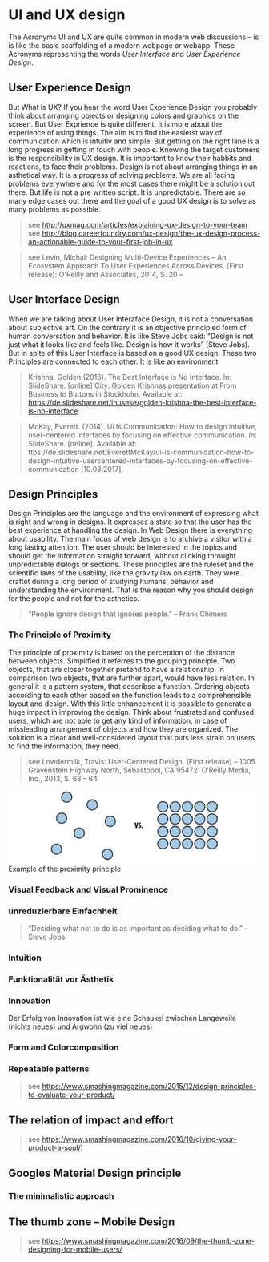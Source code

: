 # UI and UX design

The Acronyms UI and UX are quite common in modern web discussions – is is like the basic scaffolding of a modern webpage or webapp. These Acronyms representing the words *User Interface* and *User Experience Design*.

## User Experience Design

But What is UX? If you hear the word User Experience Design you probably think about arranging objects or designing colors and graphics on the screen. But User Exprience is quite different. It is more about the experience of using things. The aim is to find the easierst way of communication which is intuitiv and simple. But getting on the right lane is a long progress in getting in touch with people. Knowing the target customers is the responsibility in UX design. It is important to know their habbits and reactions, to face their problems. Design is not about arranging things in an asthetical way. It is a progress of solving problems. We are all facing problems everywhere and for the most cases there might be a solution out there. But life is not a pre written script. It is unpredictable. There are so many edge cases out there and the goal of a good UX design is to solve as many problems as possible.

> see http://uxmag.com/articles/explaining-ux-design-to-your-team
> see http://blog.careerfoundry.com/ux-design/the-ux-design-process-an-actionable-guide-to-your-first-job-in-ux

> see Levin, Michal: Designing Multi-Device Experiences – An Ecosystem Approach To User Experiences Across Devices. (First release): O'Reilly and Associates, 2014, S. 20 – 


## User Interface Design

When we are talking about User Interaface Design, it is not a conversation about subjective art. On the contrary it is an objective principled form of human conversation and behavior. It is like Steve Jobs said: “Design is not just what it looks like and feels like. Design is how it works” (Steve Jobs). But in spite of this User Interface is based on a good UX design. These two Principles are connected to each other. It is like an environment


> Krishna, Golden (2016). The Best Interface is No Interface. In: SlideShare. [online] City: Golden Krishnas presentation at From Business to Buttons in Stockholm. Available at: https://de.slideshare.net/inusese/golden-krishna-the-best-interface-is-no-interface

> McKay, Everett. (2014). Ui is Communication: How to design intuitive, user-centered interfaces by focusing on effective communication. In: SlideShare. [online]. Available at: ttps://de.slideshare.net/EverettMcKay/ui-is-communication-how-to-design-intuitive-usercentered-interfaces-by-focusing-on-effective-communication [10.03.2017].

## Design Principles

Design Principles are the language and the environment of expressing what is right and wrong in designs. It expresses a state so that the user has the best experience at handling the design. In Web Design there is everything about usability. The main focus of web design is to archive a visitor with a long lasting attention. The user should be interested in the topics and should get the information straight forward, without clicking throught unpredictable dialogs or sections. These principles are the ruleset and the scientific laws of the usability, like the gravity law on earth. They were craftet during a long period of studying humans' behavior and understanding the environment. That is the reason why you should design for the people and not for the asthetics.

> “People ignore design that ignores people.”
> – Frank Chimero

### The Principle of Proximity

The principle of proximity is based on the perception of the distance between objects. Simplified it referres to the grouping principle. Two objects, that are closer together pretend to have a relationship. In comparison two objects, that are further apart, would have less relation. In general it is a pattern system, that describse a function. Ordering objects according to each other based on the function leads to a comprehensible layout and design. With this little enhancement it is possible to generate a huge impact in improving the design. Think about frustrated and confused users, which are not able to get any kind of information, in case of missleading arrangement of objects and how they are organized. The solution is a clear and well-considered layout that puts less strain on users to find the information, they need.

> see Lowdermilk, Travis: User-Centered Design. (First release) – 1005 Gravenstein Highway North, Sebastopol, CA 95472: O’Reilly Media, Inc., 2013, S. 63 – 64


![](../../images/figure-1-1_example_of_the_proximity_principle.png)
Example of the proximity principle




### Visual Feedback and Visual Prominence



### unreduzierbare Einfachheit
> “Deciding what not to do is as important as deciding what to do.”
> – Steve Jobs

### Intuition

### Funktionalität vor Ästhetik

### Innovation
Der Erfolg von Innovation ist wie eine Schaukel zwischen Langeweile (nichts neues) und Argwohn (zu viel neues)

### Form and Colorcomposition

### Repeatable patterns

> see https://www.smashingmagazine.com/2015/12/design-principles-to-evaluate-your-product/




## The relation of impact and effort

> see https://www.smashingmagazine.com/2016/10/giving-your-product-a-soul/)

## Googles Material Design principle

### The minimalistic approach

## The thumb zone – Mobile Design

> see https://www.smashingmagazine.com/2016/09/the-thumb-zone-designing-for-mobile-users/
